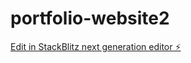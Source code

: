 # portfolio-website2

[Edit in StackBlitz next generation editor ⚡️](https://stackblitz.com/~/github.com/ambiknds/portfolio-website2)